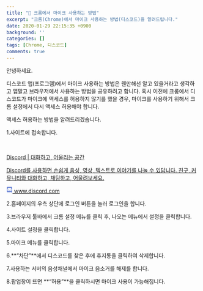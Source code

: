```yaml
---
title: "🎤 크롬에서 마이크 사용하는 방법"
excerpt: "크롬(Chrome)에서 마이크 사용하는 방법(디스코드)을 알려드립니다."
date: 2020-01-29 22:15:35 +0900
background: ''
categories: []
tags: [Chrome, 디스코드]
comments: true
---
```


안녕하세요.

디스코드 앱(프로그램)에서 마이크 사용하는 방법은 웬만해선 알고 있을거라고 생각하고 앱말고 브라우저에서 사용하는 방법을 공유하려고 합니다. 혹시 이전에 크롬에서 디스코드가 마이크에 액세스를 허용하지 않기를 했을 경우, 마이크를 사용하기 위해서 크롬 설정에서 다시 액세스 허용해야 합니다.

액세스 허용하는 방법을 알려드리겠습니다.

1.사이트에 접속합니다.
<div class="content-cards">
	<a class="content-cards__link" href="https://discord.com" target="_blank" rel="noopener noreferrer">
		<div class="content-cards__image">
			<img src="https://discord.com/assets/fbf72f7bfa8f2058218513942447d822.png" alt="">
		</div>
		<p class="content-cards__title">Discord | 대화하고, 어울리는 공간</p>
		<p class="content-cards__description">Discord를 사용하면 손쉽게 음성, 영상, 텍스트로 이야기를 나눌 수 있답니다. 친구, 커뮤니티와 대화하고, 채팅하고, 어울려보세요.</p>
		<div class="content-cards__site-name">
      <img src="/img/posts/2020/03/author.png" alt="" class="content-cards__site-name--favicon" width="16" height="16"> www.discord.com
		</div>
	</a>
</div>

2.홈페이지의 우측 상단에 로그인 버튼을 눌러 로그인을 합니다.

3.브라우저 툴바에서 크롬 설정 메뉴를 클릭 후, 나오는 메뉴에서 설정을 클릭합니다.

4.사이트 설정을 클릭합니다.

5.마이크 메뉴를 클릭합니다.

6.**“차단”**에서 디스코드를 찾은 후에 휴지통을 클릭하여 삭제합니다.

7.사용하는 서버의 음성채널에서 마이크 음소거를 해제를 합니다.

8.팝업창이 뜨면 **“허용”**을 클릭하시면 마이크 사용이 가능해집니다.